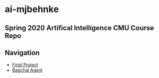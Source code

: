 # ai-mjbehnke
## Spring 2020 Artifical Intelligence CMU Course Repo

## Navigation
+ <a href="https://https://github.com/behnke2424/ai-mjbehnke/tree/master/final" target="_blank">Final Project</a>
+ <a href="https://https://github.com/behnke2424/ai-mjbehnke/tree/master/baghchal" target="_blank">Bagchal Agent</a>
